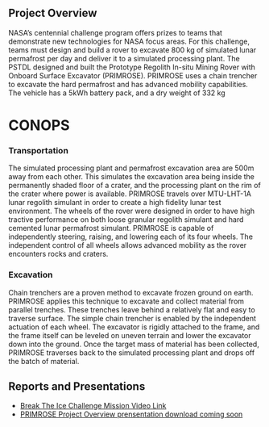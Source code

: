 ## Project Overview
NASA’s centennial challenge program offers prizes to teams that demonstrate new technologies for NASA focus areas. For this challenge, teams must design and build a rover to excavate 800 kg of simulated lunar permafrost per day and deliver it to a simulated processing plant. The PSTDL designed and built the Prototype Regolith In-situ Mining Rover with Onboard Surface Excavator (PRIMROSE). PRIMROSE uses a chain trencher to excavate the hard permafrost and has advanced mobility capabilities. The vehicle has a 5kWh battery pack, and a dry weight of 332 kg

# CONOPS
### Transportation
The simulated processing plant and permafrost excavation area are 500m away from each other. This simulates the excavation area being inside the permanently shaded floor of a crater, and the processing plant on the rim of the crater where power is available. PRIMROSE travels over MTU-LHT-1A lunar regolith simulant in order to create a high fidelity lunar test environment. The wheels of the rover were designed in order to have high tractive performance on both loose granular regolith simulant and hard cemented lunar permafrost simulant. PRIMROSE is capable of independently steering, raising, and lowering each of its four wheels. The independent control of all wheels allows advanced mobility as the rover encounters rocks and craters.


### Excavation
Chain trenchers are a proven method to excavate frozen ground on earth. PRIMROSE applies this technique to excavate and collect material from parallel trenches. These trenches leave behind a relatively flat and easy to traverse surface. The simple chain trencher is enabled by the independent actuation of each wheel. The excavator is rigidly attached to the frame, and the frame itself can be leveled on uneven terrain and lower the excavator down into the ground. Once the target mass of material has been collected, PRIMROSE traverses back to the simulated processing plant and drops off the batch of material.

## Reports and Presentations

* [Break The Ice Challenge Mission Video Link](https://www.youtube.com/watch?v=hIQYnyP4Fbs&ab_channel=PaulvanSusante)
* [PRIMROSE Project Overview prensentation download coming soon]()